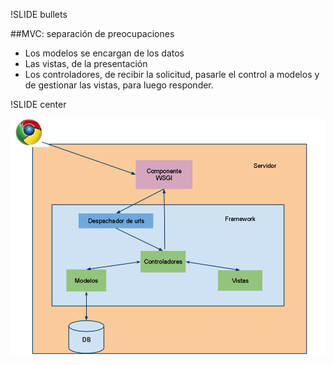 !SLIDE bullets

##MVC: separación de preocupaciones

* Los modelos se encargan de los datos
* Las vistas, de la presentación
* Los controladores, de recibir la solicitud, pasarle el control a modelos
  y de gestionar las vistas, para luego responder.

!SLIDE center

![mvc](mvc.png)
